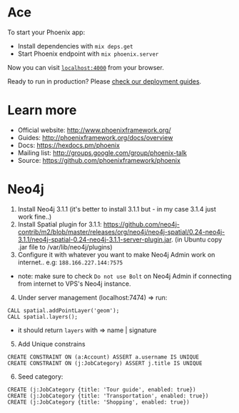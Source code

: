 # Ace

To start your Phoenix app:

  * Install dependencies with `mix deps.get`
  * Start Phoenix endpoint with `mix phoenix.server`

Now you can visit [`localhost:4000`](http://localhost:4000) from your browser.

Ready to run in production? Please [check our deployment guides](http://www.phoenixframework.org/docs/deployment).

# Learn more
  * Official website: http://www.phoenixframework.org/
  * Guides: http://phoenixframework.org/docs/overview
  * Docs: https://hexdocs.pm/phoenix
  * Mailing list: http://groups.google.com/group/phoenix-talk
  * Source: https://github.com/phoenixframework/phoenix

# Neo4j
1. Install Neo4j 3.1.1 (it's better to install 3.1.1 but - in my case 3.1.4 just work fine..)
2. Install Spatial plugin for 3.1.1: https://github.com/neo4j-contrib/m2/blob/master/releases/org/neo4j/neo4j-spatial/0.24-neo4j-3.1.1/neo4j-spatial-0.24-neo4j-3.1.1-server-plugin.jar.
(in Ubuntu copy .jar file to /var/lib/neo4j/plugins)
3. Configure it with whatever you want to make Neo4j Admin work on internet.. e.g: `188.166.227.144:7575`
* note: make sure to check `Do not use Bolt` on Neo4j Admin if connecting from internet to VPS's Neo4j instance.
4. Under server management (localhost:7474) => run:
```
CALL spatial.addPointLayer('geom');
CALL spatial.layers();
```
- it should return `layers` with => name | signature 
5. Add Unique constrains
```
CREATE CONSTRAINT ON (a:Account) ASSERT a.username IS UNIQUE
CREATE CONSTRAINT ON (j:JobCategory) ASSERT j.title IS UNIQUE
```
6. Seed category:
```
CREATE (j:JobCategory {title: 'Tour guide', enabled: true})
CREATE (j:JobCategory {title: 'Transportation', enabled: true})
CREATE (j:JobCategory {title: 'Shopping', enabled: true})
```